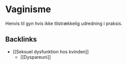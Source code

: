# Vaginisme
Henvis til gyn hvis ikke tilstrækkelig udredning i praksis.

## Backlinks
* [[Seksuel dysfunktion hos kvinden]]
	* [[Dyspareuni]]

<!-- #anki/tag/med/Gynecology #anki/deck/Medicine #anki/tag/med/GP -->

<!-- {BearID:8366244D-F75D-4201-A823-1909364534CB-53319-000068375C912DB6} -->
